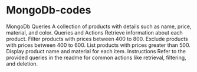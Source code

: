 # MongoDb-codes
MongoDb Queries
A collection of products with details such as name, price, material, and color.
Queries and Actions
Retrieve information about each product.
Filter products with prices between 400 to 800.
Exclude products with prices between 400 to 600.
List products with prices greater than 500.
Display product name and material for each item.
Instructions
Refer to the provided queries in the readme for common actions like retrieval, filtering, and deletion.
